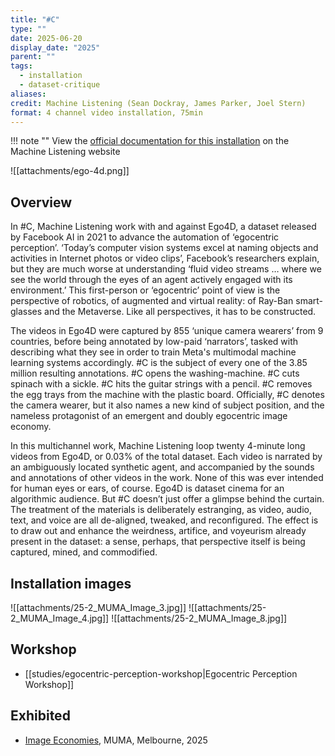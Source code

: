 ```yaml
---
title: "#C"
type: ""
date: 2025-06-20
display_date: "2025"
parent: ""
tags:
  - installation
  - dataset-critique
aliases: 
credit: Machine Listening (Sean Dockray, James Parker, Joel Stern)
format: 4 channel video installation, 75min
---
```

!!! note ""
	View the [official documentation for this installation](https://machinelistening.exposed/site-map/works/c) on the Machine Listening website


![[attachments/ego-4d.png]]

## Overview

In #C, Machine Listening work with and against Ego4D, a dataset released by Facebook AI in 2021 to advance the automation of ‘egocentric perception’. ‘Today’s computer vision systems excel at naming objects and activities in Internet photos or video clips’, Facebook’s researchers explain, but they are much worse at understanding ‘fluid video streams … where we see the world through the eyes of an agent actively engaged with its environment.’ This first-person or ‘egocentric’ point of view is the perspective of robotics, of augmented and virtual reality: of Ray-Ban smart-glasses and the Metaverse. Like all perspectives, it has to be constructed.

The videos in Ego4D were captured by 855 ‘unique camera wearers’ from 9 countries, before being annotated by low-paid ‘narrators’, tasked with describing what they see in order to train Meta's multimodal machine learning systems accordingly. #C is the subject of every one of the 3.85 million resulting annotations. #C opens the washing-machine. #C cuts spinach with a sickle. #C hits the guitar strings with a pencil. #C removes the egg trays from the machine with the plastic board. Officially, #C denotes the camera wearer, but it also names a new kind of subject position, and the nameless protagonist of an emergent and doubly egocentric image economy.

In this multichannel work, Machine Listening loop twenty 4-minute long videos from Ego4D, or 0.03% of the total dataset. Each video is narrated by an ambiguously located synthetic agent, and accompanied by the sounds and annotations of other videos in the work. None of this was ever intended for human eyes or ears, of course. Ego4D is dataset cinema for an algorithmic audience. But #C doesn’t just offer a glimpse behind the curtain. The treatment of the materials is deliberately estranging, as video, audio, text, and voice are all de-aligned, tweaked, and reconfigured. The effect is to draw out and enhance the weirdness, artifice, and voyeurism already present in the dataset: a sense, perhaps, that perspective itself is being captured, mined, and commodified.

## Installation images

![[attachments/25-2_MUMA_Image_3.jpg]]
![[attachments/25-2_MUMA_Image_4.jpg]]
![[attachments/25-2_MUMA_Image_8.jpg]]

## Workshop
- [[studies/egocentric-perception-workshop|Egocentric Perception Workshop]]
## Exhibited
- [Image Economies](https://www.monash.edu/muma/exhibitions/previous/2025/image-economies), MUMA, Melbourne, 2025


